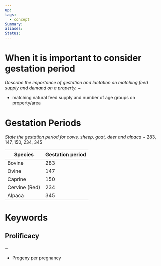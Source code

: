 ```yaml
---
up: 
tags:
  - concept
Summary: 
aliases: 
Status:
---
```

# When it is important to consider gestation period
*Describe the importance of gestation and lactation on matching feed supply and demand on a property.*
~
- matching natural feed supply and number of age groups on property/area
<!--SR:!2025-03-14,4,270-->

# Gestation Periods
*State the gestation period for cows, sheep, goat, deer and alpaca*
~
283, 147, 150, 234, 345
<!--SR:!2025-03-14,4,272-->

| Species       | Gestation period |
| ------------- | ---------------- |
| Bovine        | 283              |
| Ovine         | 147              |
| Caprine       | 150              |
| Cervine (Red) | 234              |
| Alpaca        | 345              |

# Keywords

## Prolificacy
~
- Progeny per pregnancy
<!--SR:!2025-03-13,3,255-->


